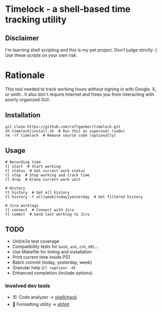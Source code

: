 # Timelock - a shell-based time tracking utility


## Disclaimer

I'm learning shell scripting and this is my pet project.
Don't judge strictly :) Use these scripts on your own risk.


# Rationale

This tool needed to track working hours without signing in with Google,
X, or smth.. It also don't require Internet and frees you from interacting
with poorly organized GUI.


## Installation

```shell
git clone https://github.com/roflganker/timelock.git
sh timelock/install.sh  # Run this as superuser (sudo)
rm -rf timelock  # Remove source code (optionally)
```


## Usage

```shell
# Recording time
tl start  # Start working
tl status  # Get currect work status  
tl stop  # Stop working and track time
tl drop  # Erase current work unit

# History
tl history  # Get all history
tl history -f all|week|today|yesterday  # Get filtered history

# Jira worklogs
tl connect  # Connect with Jira
tl commit  # Send last worklog to Jira
```


## TODO

- Unit/e2e test coverage
- Compatibility tests for `bash`, `ash`, `zsh`, etc...
- Use Makefile for linting and installation
- Print current time inside PS1
- Batch commit (today, yesterday, week)
- Granular help (`tl <option> -h`)
- Enhanced completion (include options)


### Involved dev tools

- 🏗️ Code analyzer -> [shellcheck](https://github.com/koalaman/shellcheck)
- 👗 Formatting utility -> [shfmt](https://github.com/mvdan/sh)

